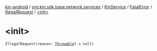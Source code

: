 [kin-android](../../../../index.md) / [org.kin.sdk.base.network.services](../../../index.md) / [KinService](../../index.md) / [FatalError](../index.md) / [IllegalRequest](index.md) / [&lt;init&gt;](./-init-.md)

# &lt;init&gt;

`IllegalRequest(reason: `[`Throwable`](https://kotlinlang.org/api/latest/jvm/stdlib/kotlin/-throwable/index.html)`? = null)`